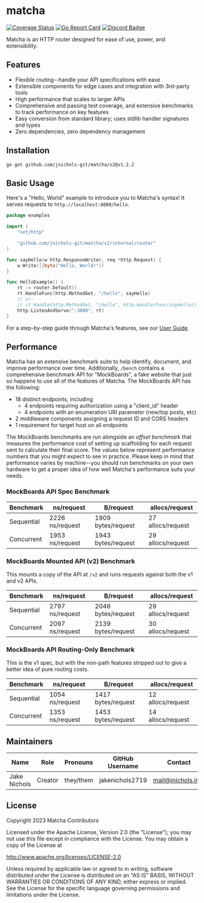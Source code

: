 # matcha

[![Coverage Status](https://coveralls.io/repos/github/jnichols-git/matcha/v2/badge.svg?branch=main)](https://coveralls.io/github/jnichols-git/matcha/v2?branch=main)
[![Go Report Card](https://goreportcard.com/badge/github.com/jnichols-git/matcha/v2)](https://goreportcard.com/report/github.com/jnichols-git/matcha/v2)
[![Discord Badge](https://img.shields.io/badge/Join%20us%20on-Discord-blue)](https://discord.gg/gCdJ6NPm)

Matcha is an HTTP router designed for ease of use, power, and extensibility.

## Features

- Flexible routing--handle your API specifications with ease
- Extensible components for edge cases and integration with 3rd-party tools
- High performance that scales to larger APIs
- Comprehensive and passing test coverage, and extensive benchmarks to track performance on key features
- Easy conversion from standard library; uses stdlib handler signatures and types
- Zero dependencies, zero dependency management

## Installation

`go get github.com/jnichols-git/matcha/v2@v1.2.2`

## Basic Usage

Here's a "Hello, World" example to introduce you to Matcha's syntax! It serves requests to `http://localhost:8080/hello`.

```go
package examples

import (
    "net/http"

    "github.com/jnichols-git/matcha/v2/internal/router"
)

func sayHello(w http.ResponseWriter, req *http.Request) {
    w.Write([]byte("Hello, World!"))
}

func HelloExample() {
    rt := router.Default()
    rt.HandleFunc(http.MethodGet, "/hello", sayHello)
    // or:
    // rt.Handle(http.MethodGet, "/hello", http.HandlerFunc(sayHello))
    http.ListenAndServe(":3000", rt)
}
```

For a step-by-step guide through Matcha's features, see our [User Guide](docs/user-guide.md).

## Performance

Matcha has an extensive benchmark suite to help identify, document, and improve performance over time. Additionally, `/bench` contains a comprehensive benchmark API for "MockBoards", a fake website that just so happens to use all of the features of Matcha. The MockBoards API has the following:

- 18 distinct endpoints, including
  - 4 endpoints requiring authorization using a "client_id" header
  - 4 endpoints with an enumeration URI parameter (new/top posts, etc)
- 2 middleware components assigning a request ID and CORS headers
- 1 requirement for target host on all endpoints

The MockBoards benchmarks are run alongside an *offset benchmark* that measures the performance cost of setting up scaffolding
for each request sent to calculate their final score. The values below represent performance numbers that you might expect
to see in practice. Please keep in mind that performance varies by machine--you should run benchmarks on your own
hardware to get a proper idea of how well Matcha's performance suits your needs.

### MockBoards API Spec Benchmark

Benchmark | ns/request | B/request | allocs/request
--- | --- | --- | ---
Sequential | 2226 ns/request | 1909 bytes/request | 27 allocs/request
Concurrent | 1953 ns/request | 1943 bytes/request | 29 allocs/request

### MockBoards Mounted API (v2) Benchmark

This mounts a copy of the API at `/v2` and runs requests against both the v1 and v2 APIs.

Benchmark | ns/request | B/request | allocs/request
--- | --- | --- | ---
Sequential | 2797 ns/request | 2046 bytes/request | 29 allocs/request
Concurrent | 2097 ns/request | 2139 bytes/request | 30 allocs/request

### MockBoards API Routing-Only Benchmark

This is the v1 spec, but with the non-path features stripped out to give a better idea of pure routing costs.

Benchmark | ns/request | B/request | allocs/request
--- | --- | --- | ---
Sequential | 1054 ns/request | 1417 bytes/request | 12 allocs/request
Concurrent | 1353 ns/request | 1453 bytes/request | 14 allocs/request

## Maintainers

Name | Role | Pronouns | GitHub Username | Contact
---|---|---|---|---
Jake Nichols | Creator | they/them | jakenichols2719 | <mail@jnichols.info>

## License

Copyright 2023 Matcha Contributors

Licensed under the Apache License, Version 2.0 (the "License");
you may not use this file except in compliance with the License.
You may obtain a copy of the License at

<http://www.apache.org/licenses/LICENSE-2.0>

Unless required by applicable law or agreed to in writing, software
distributed under the License is distributed on an "AS IS" BASIS,
WITHOUT WARRANTIES OR CONDITIONS OF ANY KIND, either express or implied.
See the License for the specific language governing permissions and
limitations under the License.
